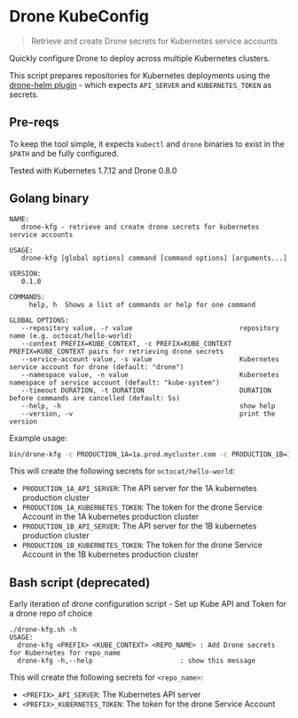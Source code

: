 # Drone KubeConfig

> Retrieve and create Drone secrets for Kubernetes service accounts

Quickly configure Drone to deploy across multiple Kubernetes clusters. 

This script prepares repositories for Kubernetes deployments using the [drone-helm plugin](github.com/ipedrazas/drone-helm/) - which expects  `API_SERVER` and `KUBERNETES_TOKEN` as secrets.

## Pre-reqs

To keep the tool simple, it expects `kubectl` and `drone` binaries to exist in the `$PATH` and be fully configured.

Tested with Kubernetes 1.7.12 and Drone 0.8.0

## Golang binary

```
NAME:
   drone-kfg - retrieve and create drone secrets for kubernetes service accounts

USAGE:
   drone-kfg [global options] command [command options] [arguments...]

VERSION:
   0.1.0

COMMANDS:
     help, h  Shows a list of commands or help for one command

GLOBAL OPTIONS:
   --repository value, -r value                           repository name (e.g. octocat/hello-world)
   --context PREFIX=KUBE_CONTEXT, -c PREFIX=KUBE_CONTEXT  PREFIX=KUBE_CONTEXT pairs for retrieving drone secrets
   --service-account value, -s value                      Kubernetes service account for drone (default: "drone")
   --namespace value, -n value                            Kubernetes namespace of service account (default: "kube-system")
   --timeout DURATION, -t DURATION                        DURATION before commands are cancelled (default: 5s)
   --help, -h                                             show help
   --version, -v                                          print the version
```

Example usage:

```bash
bin/drone-kfg -c PRODUCTION_1A=1a.prod.mycluster.com -c PRODUCTION_1B=1b.prod.mycluster.com octocat/hello-world
```

This will create the following secrets for `octocat/hello-world`:

- `PRODUCTION_1A_API_SERVER`: The API server for the 1A kubernetes production cluster
- `PRODUCTION_1A_KUBERNETES_TOKEN`: The token for the drone Service Account in the 1A kubernetes production cluster
- `PRODUCTION_1B_API_SERVER`: The API server for the 1B kubernetes production cluster
- `PRODUCTION_1B_KUBERNETES_TOKEN`: The token for the drone Service Account in the 1B kubernetes production cluster

## Bash script (deprecated)

Early iteration of drone configuration script - Set up Kube API and Token for a drone repo of choice

```
./drone-kfg.sh -h
USAGE:
  drone-kfg <PREFIX> <KUBE_CONTEXT> <REPO_NAME> : Add Drone secrets for Kubernetes for repo_name
  drone-kfg -h,--help                      : show this message
```

This will create the following secrets for `<repo_name>`:

- `<PREFIX>_API_SERVER`: The Kubernetes API server
- `<PREFIX>_KUBERNETES_TOKEN`: The token for the drone Service Account
